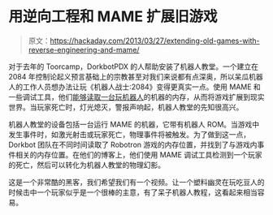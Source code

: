 # 用逆向工程和 MAME 扩展旧游戏

> 原文：<https://hackaday.com/2013/03/27/extending-old-games-with-reverse-engineering-and-mame/>

对于去年的 Toorcamp，DorkbotPDX 的人帮助安装了机器人教堂。一个建立在 2084 年控制论起义预言基础上的宗教甚至对我们来说都有点深奥，所以呆瓜机器人的工作人员想办法让玩《机器人战士:2084》变得更真实一点。使用 MAME 和一些调试工具，他们[能够读取一台玩机器人](http://dorkbotpdx.org/blog/skinny/use_mames_debugger_to_reverse_engineer_and_extend_old_games)的机器的内存，从而将游戏扩展到现实世界。当玩家死亡时，灯光熄灭，警报声响起，机器人教堂的先知很高兴。

机器人教堂的设备包括一台运行 MAME 的机器，它带有机器人 ROM。当游戏中发生事件时，如激光射击或玩家死亡，物理事件将被触发。为了做到这一点，Dorkbot 团队在不同时间读取了 Robotron 游戏的内存位置，并找到了与游戏内事件相关的内存位置。在他们的博客上，他们使用 MAME 调试工具检测到一个玩家的死亡，然后可以转化为机器人教堂的物理幻影。

这是一个非常酷的黑客，我们希望我们有一个视频。让一个塑料幽灵在玩吃豆人的时候击中一个玩家似乎是一个很棒的主意，有了呆子机器人教程，这看起来相当容易。